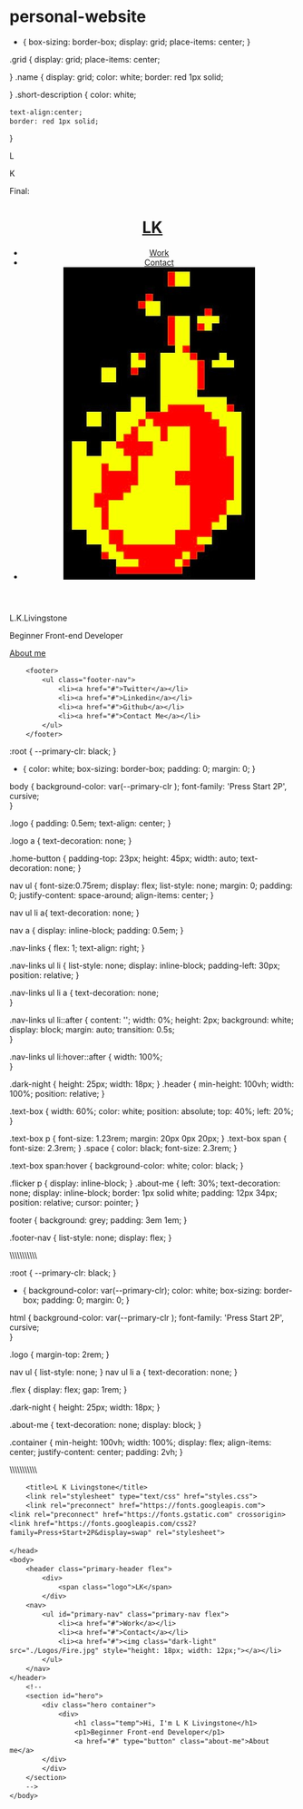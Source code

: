 # personal-website
<!--
        <div class="name">
            <h1 class="name">L K Livingstone</h1>
            </div>
            <div class="grid">
            <p class="short-description">Beginner Front-end Developer</p>
        </div>
        -->
    
* {
    box-sizing: border-box;
    display: grid;
    place-items: center;
}




.grid {
    display: grid;
    place-items: center;

}
.name {
    display: grid;
    color: white;
    border: red 1px solid;
    
}
.short-description {
    color: white;
    
    text-align:center;
    border: red 1px solid;
}


<div class="flicker">
                    <p>L </p><p>K</p> 
                </div>



Final:
<header>
            <h1 class="logo"><a href="index.html">LK</a></h1>
            <nav>
                <ul>
                    <li><a href="#">Work</a></li>
                    <li><a href="#">Contact</a></li>
                    <li><a href="#"><img class="dark-night" src="./Logos/Fire.jpg"></a></li>
                </ul>
            </nav>
        </header>
            <div class="text-box">
                <span>L</span><span class="space">.</span><span>K</span><span class="space">.</span><span>L</span><span>i</span><span>v</span><span>i</span><span>n</span><span>g</span><span>s</span><span>t</span><span>o</span><span>n</span><span>e</span>
                <p>Beginner Front-end Developer</p>
                <a href="" class="about-me">About me</a>
            </div>
        
        <footer>
            <ul class="footer-nav">
                <li><a href="#">Twitter</a></li>
                <li><a href="#">Linkedin</a></li>
                <li><a href="#">Github</a></li>
                <li><a href="#">Contact Me</a></li>
            </ul>
        </footer>

:root {
    --primary-clr: black;
}
* {
    color: white;
    box-sizing: border-box;
    padding: 0;
    margin: 0;
}

body {
    background-color: var(--primary-clr );
    font-family: 'Press Start 2P', cursive;  
}

.logo {
    padding: 0.5em;
    text-align: center;
}

.logo a {
    text-decoration: none;
}

.home-button {
    padding-top: 23px;
    height: 45px;
    width: auto;
    text-decoration: none;
}

nav ul {
    font-size:0.75rem;
    display: flex;
    list-style: none;
    margin: 0;
    padding: 0;
    justify-content: space-around;
    align-items: center;
}

nav ul li a{
    text-decoration: none;
}

nav a {
    display: inline-block;
    padding: 0.5em;
}



.nav-links {
    flex: 1;
    text-align: right;
}

.nav-links ul li {
    list-style: none;
    display: inline-block;
    padding-left: 30px;
    position: relative;
}

.nav-links ul li a {
    text-decoration: none;    
}

.nav-links ul li::after {
    content: '';
    width: 0%;
    height: 2px;
    background: white;
    display: block;
    margin: auto; 
    transition: 0.5s;  
}

.nav-links ul li:hover::after {
    width: 100%;    
}

.dark-night {
    height: 25px;
    width: 18px;
}
.header {
    min-height: 100vh;
    width: 100%;
    position: relative;
}



.text-box {
    width: 60%;
    color: white;
    position: absolute;
    top: 40%;
    left: 20%;
}

.text-box p {
    font-size:  1.23rem;
    margin: 20px 0px 20px;
}
.text-box span {
    font-size:  2.3rem;
}
.space {
    color: black;
    font-size:  2.3rem;
}

.text-box span:hover {
    background-color: white;
    color: black;
}


.flicker p {
    display: inline-block;
}
.about-me {
    left: 30%;
    text-decoration: none;
    display: inline-block;
    border: 1px solid white;
    padding: 12px 34px;
    position: relative;
    cursor: pointer;
}

footer {
    background: grey;
    padding: 3em 1em;
}

.footer-nav {
    list-style: none;
    display: flex;
}        

\\\\\\\\\\\\\\\\\\\\\\


:root {
    --primary-clr: black;
}

* {
    background-color: var(--primary-clr);
    color: white;
    box-sizing: border-box;
    padding: 0;
    margin: 0;
}

html {
    background-color: var(--primary-clr );
    font-family: 'Press Start 2P', cursive;  
}

.logo {
    margin-top: 2rem;
}

nav ul {
    list-style: none;
}
nav ul li a {
    text-decoration: none;
}

.flex {
    display: flex;
    gap: 1rem;
}

.dark-night {
    height: 25px;
    width: 18px;
}

.about-me {
    text-decoration: none;
    display: block;
}

.container {
    min-height: 100vh;
    width: 100%;
    display: flex;
    align-items: center;
    justify-content: center;
    padding: 2vh;
}



\\\\\\\\\\\\\\\\\\\\\

<!DOCTYPE html>
<html>
    <head>
        <meta charset="UTF-8">
        <meta name="viewport" content="width=device-width, initial-scale=1.0">
        <meta http-equiv="X-UA-Compatible" content="ie=edge">
        
        <title>L K Livingstone</title>
        <link rel="stylesheet" type="text/css" href="styles.css">
        <link rel="preconnect" href="https://fonts.googleapis.com">
    <link rel="preconnect" href="https://fonts.gstatic.com" crossorigin>
    <link href="https://fonts.googleapis.com/css2?family=Press+Start+2P&display=swap" rel="stylesheet">

    </head>
    <body>
        <header class="primary-header flex">
            <div>
                <span class="logo">LK</span>
            </div>
        <nav>
            <ul id="primary-nav" class="primary-nav flex">
                <li><a href="#">Work</a></li>
                <li><a href="#">Contact</a></li>
                <li><a href="#"><img class="dark-light" src="./Logos/Fire.jpg" style="height: 18px; width: 12px;"></a></li>
            </ul>
        </nav>
    </header>
        <!--
        <section id="hero">
            <div class="hero container">
                <div>
                    <h1 class="temp">Hi, I'm L K Livingstone</h1>
                    <p1>Beginner Front-end Developer</p1>
                    <a href="#" type="button" class="about-me">About me</a>
            </div>
            </div>
        </section>
        -->
    </body>
</html>
